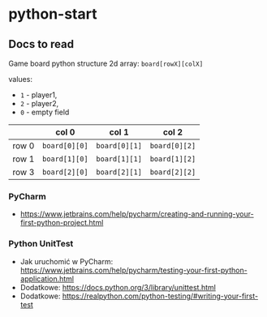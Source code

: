 # python-start

## Docs to read

Game board python structure 2d array: `board[rowX][colX]`

values:
- `1` - player1,
- `2` - player2,
- `0` - empty field

|       | col 0       | col 1       | col 2       |
|-------|-------------|-------------|-------------|
| row 0 | `board[0][0]` | `board[0][1]` | `board[0][2]` |
| row 1 | `board[1][0]` | `board[1][1]` | `board[1][2]` |
| row 3 | `board[2][0]` | `board[2][1]` | `board[2][2]` |


### PyCharm
- https://www.jetbrains.com/help/pycharm/creating-and-running-your-first-python-project.html

### Python UnitTest
- Jak uruchomić w PyCharm: https://www.jetbrains.com/help/pycharm/testing-your-first-python-application.html
- Dodatkowe: https://docs.python.org/3/library/unittest.html
- Dodatkowe: https://realpython.com/python-testing/#writing-your-first-test